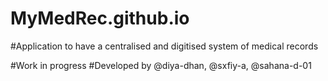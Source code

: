 # MyMedRec.github.io
 
 #Application to have a centralised and digitised system of medical records
 
#Work in progress
#Developed by @diya-dhan, @sxfiy-a, @sahana-d-01
